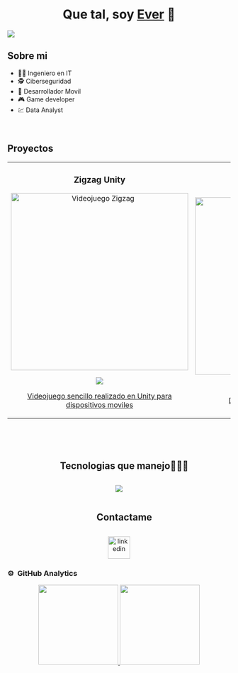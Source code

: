 <div align="center">
<h1 align="center">Que tal, soy <a href="https://aristi.dev">Ever</a> 👋</h1>
</div>
<img src="https://i.imgur.com/bT1eZQo.jpg">

## Sobre mi

- 👨‍💻 Ingeniero en IT
- 🕵️ Ciberseguridad
- 📲 Desarrollador Movil
- 🎮 Game developer
- 💹 Data Analyst
<br>

## Proyectos
<table>
<tr>
<td width="50%">
<h3 align="center">Zigzag Unity</h3>
<div align="center">
<a href="https://github.com/Kirersays1/zigzag" target="_blank"><img src="https://i.imgur.com/bT1eZQo.jpg" width="400" alt="Videojuego Zigzag"></a>
<p>
<a href="https://github.com/Kirersays1/zigzag" target="_blank">
<img src="https://img.shields.io/badge/CÓDIGO-ff9?style=for-the-badge&logo=github&logoColor=black">
</p>
<p>Videojuego sencillo realizado en Unity para dispositivos moviles</p>
</div>

<td width="50%">
<h3 align="center">Piggy Bank</h3>
<div align="center">
<a href="https://github.com/Kirersays1/PiggyBank" target="_blank"><img src="https://i.imgur.com/KYCpdnw.png" width="400" alt="Piggy Bank"></a>
<p>
<a href="https://github.com/Kirersays1/PiggyBank" target="_blank">
<img src="https://img.shields.io/badge/CÓDIGO-ff9?style=for-the-badge&logo=github&logoColor=black">
</p>
<p>DEMO de control financiero local</p>
</div>
</td>                                                    
</table>                                                                                 
</div>
<br>


<br>
<!--Tecnologias y contacto -->

<div id="user-content-toc">
  <ul align="center">
    <summary><h2 style="display: inline-block">Tecnologias que manejo👨🏻‍💻</h2></summary>
  </ul>
</div>
<!--tech stack icons-->
<p align="center">
  <a href="https://skillicons.dev">
    <img src="https://skillicons.dev/icons?i=git,blender,aws,bootstrap,cpp,cs,bots,eclipse,ai,gulp,latex,idea,kafka,obsidian,pr,ps,visualstudio,kali,replit,unity,unreal,css,discord,docker,dynamodb,figma,firebase,github,html,java,js,kotlin,linux,md,mongodb,mysql,nodejs,postman,py,react,ts,vscode,arduino&perline=14" />
  </a>
</p>


<!-- Connect with me -->
<!--h2 without bottom border-->
<div id="user-content-toc">
  <ul align="center">
    <summary><h2 style="display: inline-block">Contactame</h2></summary>
  </ul>
</div>

<!--icons and links-->
<p align="center">
<a href="https://www.linkedin.com/in/everessaurodriguezsandoval/" target="blank"><img align="center" src="https://user-images.githubusercontent.com/88904952/234979284-68c11d7f-1acc-4f0c-ac78-044e1037d7b0.png" alt="linkedin" height="50" width="50" /></a>
  
</p>


### ⚙️ &nbsp;GitHub Analytics

<p align="center">
<a href="https://github.com/Kirersays1">
  <img height="180em" src="https://github-readme-stats-eight-theta.vercel.app/api?username=Kirersays1&show_icons=true&theme=algolia&include_all_commits=true&count_private=true"/>
  <img height="180em" src="https://github-readme-stats-eight-theta.vercel.app/api/top-langs/?username=Kirersays1&layout=compact&langs_count=8&theme=algolia"/>
</a>
</p>
